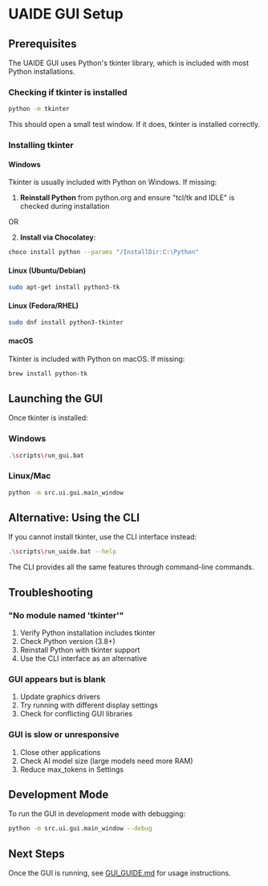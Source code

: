 # UAIDE GUI Setup

## Prerequisites

The UAIDE GUI uses Python's tkinter library, which is included with most Python installations.

### Checking if tkinter is installed

```bash
python -m tkinter
```

This should open a small test window. If it does, tkinter is installed correctly.

### Installing tkinter

#### Windows

Tkinter is usually included with Python on Windows. If missing:

1. **Reinstall Python** from python.org and ensure "tcl/tk and IDLE" is checked during installation

OR

2. **Install via Chocolatey**:
```bash
choco install python --params "/InstallDir:C:\Python"
```

#### Linux (Ubuntu/Debian)

```bash
sudo apt-get install python3-tk
```

#### Linux (Fedora/RHEL)

```bash
sudo dnf install python3-tkinter
```

#### macOS

Tkinter is included with Python on macOS. If missing:

```bash
brew install python-tk
```

## Launching the GUI

Once tkinter is installed:

### Windows
```bash
.\scripts\run_gui.bat
```

### Linux/Mac
```bash
python -m src.ui.gui.main_window
```

## Alternative: Using the CLI

If you cannot install tkinter, use the CLI interface instead:

```bash
.\scripts\run_uaide.bat --help
```

The CLI provides all the same features through command-line commands.

## Troubleshooting

### "No module named 'tkinter'"

1. Verify Python installation includes tkinter
2. Check Python version (3.8+)
3. Reinstall Python with tkinter support
4. Use the CLI interface as an alternative

### GUI appears but is blank

1. Update graphics drivers
2. Try running with different display settings
3. Check for conflicting GUI libraries

### GUI is slow or unresponsive

1. Close other applications
2. Check AI model size (large models need more RAM)
3. Reduce max_tokens in Settings

## Development Mode

To run the GUI in development mode with debugging:

```bash
python -m src.ui.gui.main_window --debug
```

## Next Steps

Once the GUI is running, see [GUI_GUIDE.md](GUI_GUIDE.md) for usage instructions.
